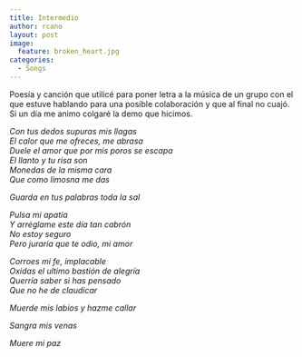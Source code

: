 ```yaml
---
title: Intermedio
author: rcano
layout: post
image:
  feature: broken_heart.jpg
categories:
  - Songs
---
```


Poesía y canción que utilicé para poner letra a la música de un grupo con el que
estuve hablando para una posible colaboración y que al final no cuajó. Si un día
me animo colgaré la demo que hicimos.

*Con tus dedos supuras mis llagas*  
*El calor que me ofreces, me abrasa*  
*Duele el amor que por mis poros se escapa*  
*El llanto y tu risa son*  
*Monedas de la misma cara*  
*Que como limosna me das*  
  
*Guarda en tus palabras toda la sal*  
  
*Pulsa mi apatía*  
*Y arréglame este día tan cabrón*  
*No estoy seguro*  
*Pero juraría que te odio, mi amor*  
  
*Corroes mi fe, implacable*  
*Oxidas el ultimo bastión de alegría*  
*Querría saber si has pensado*  
*Que no he de claudicar*  
  
*Muerde mis labios y hazme callar*  
  
*Sangra mis venas*  
  
*Muere mi paz*
